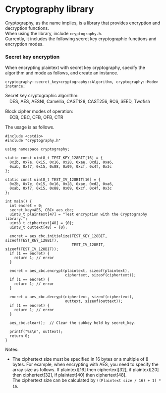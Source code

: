 # Cryptography library

Cryptography, as the name implies, is a library that provides encryption and decryption functions.<br>
When using the library, include ```cryptography.h```.<br>
Currently, it includes the following secret key cryptographic functions and encryption modes.

### Secret key encryption

When encrypting plaintext with secret key cryptography, specify the algorithm and mode as follows, and create an instance.<br>

```
cryptography::secret_key<cryptography::Algorithm, cryptography::Mode> instance;
```

Secret key cryptographic algorithm:<br>
　DES, AES, AESNI, Camellia, CAST128, CAST256, RC6, SEED, Twofish

Block cipher modes of operation:<br>
　ECB, CBC, CFB, OFB, CTR

The usage is as follows.

```
#include <cstdio>
#include "cryptography.h"

using namespace cryptography;

static const uint8_t TEST_KEY_128BIT[16] = {
  0x2b, 0x7e, 0x15, 0x16, 0x28, 0xae, 0xd2, 0xa6,
  0xab, 0xf7, 0x15, 0x88, 0x09, 0xcf, 0x4f, 0x3c
};

static const uint8_t TEST_IV_128BIT[16] = {
  0x2b, 0x7e, 0x15, 0x16, 0x28, 0xae, 0xd2, 0xa6,
  0xab, 0xf7, 0x15, 0x88, 0x09, 0xcf, 0x4f, 0x3c
};

int main() {
  int encret = 0;
  secret_key<AES, CBC> aes_cbc;
  uint8_t plaintext[47] = "Test encryption with the Cryptography library.";
  uint8_t ciphertext[48] = {0};
  uint8_t outtext[48] = {0};

  encret = aes_cbc.initialize(TEST_KEY_128BIT, sizeof(TEST_KEY_128BIT),
                              TEST_IV_128BIT,  sizeof(TEST_IV_128BIT));
  if (1 == encret) {
    return 1; // error
  }

  encret = aes_cbc.encrypt(plaintext, sizeof(plaintext),
                           ciphertext, sizeof(ciphertext));
  if (1 == encret) {
    return 1; // error
  }

  encret = aes_cbc.decrypt(ciphertext, sizeof(ciphertext),
                           outtext, sizeof(outtext));
  if (1 == encret) {
    return 1; // error
  }

  aes_cbc.clear();  // Clear the subkey held by secret_key.

  printf("%s\n", outtext);
  return 0;
}
```

Notes:<br>
- The ciphertext size must be specified in 16 bytes or a multiple of 8 bytes. For example, when encrypting with AES, you need to specify the array size as follows. If plaintext[16] then ciphertext[32], if plaintext[20] then ciphertext[32], if plaintext[40] then ciphertext[48]. <br>The ciphertext size can be calculated by ```((Plaintext size / 16) + 1) * 16```.
　
